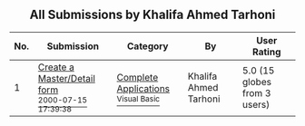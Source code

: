 ﻿<div align="center">

## All Submissions by Khalifa Ahmed Tarhoni

</div>

No.  | Submission | Category | By   | User Rating
---- | ---------- | -------- | ---- | -----------
1 | [Create a Master/Detail form<br /><sup>2000-07-15 17:39:38</sup>](https://github.com/Planet-Source-Code/khalifa-ahmed-tarhoni-create-a-master-detail-form__1-9824) | [Complete Applications<br /><sup>Visual Basic</sup>](../ByCategory/complete-applications__1-27.md) | Khalifa Ahmed Tarhoni | 5.0 (15 globes from 3 users)
